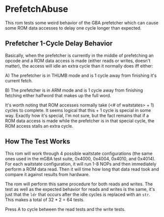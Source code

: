 # PrefetchAbuse
This rom tests some weird behavior of the GBA prefetcher which can cause some ROM data accesses to delay one cycle longer than expected. 

## Prefetcher 1-Cycle Delay Behavior
Basically, when the prefetcher is currently in the middle of prefetching an opcode and a ROM data access is made (either reads or writes, doesn't matter), the access will idle an extra cycle than it normally does iff either:

A) The prefetcher is in THUMB mode and is 1 cycle away from finishing it's current fetch.

B) The prefetcher is in ARM mode and is 1 cycle away from finishing fetching either halfword that makes up the full word.

It's worth noting that ROM accesses normally take (<# of waitstates> + 1) cycles to complete. It seems logical that this + 1 cycle is special in some way. Exactly how it's special, I'm not sure, but the fact remains that if a ROM data access is made while the prefetcher is in that special cycle, the ROM access stalls an extra cycle.

## How The Test Works
This rom will work through 4 possible waitstate configurations (the same ones used in the mGBA test suite, 0x4000, 0x4004, 0x4010, and 0x4014). For each waitstate configuration, it will run 1-8 NOPs and then immediately perform a ROM data read. Then it will time how long that data read took and compare it against results from hardware.

The rom will perform this same procedure for both reads and writes. The test as well as the expected behavior for reads and writes is the same, it's just that the `ldr` that occurs after the idle cycles is replaced with an `str`. This makes a total of 32 * 2 = 64 tests.

Press A to cycle between the read tests and the write tests.
